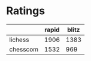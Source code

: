 # Ratings

|          | rapid | blitz |
|----------|-------|-------|
| lichess  | 1906 | 1383 |
| chesscom | 1532 | 969 |
